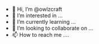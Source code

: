 - 👋 Hi, I’m @owlzcraft
- 👀 I’m interested in ...
- 🌱 I’m currently learning ...
- 💞️ I’m looking to collaborate on ...
- 📫 How to reach me ....
<!-- amit and saurabh are the contributors -->

<!---
owlzcraft/owlzcraft is a ✨ special ✨ repository because its `README.md` (this file) appears on your GitHub profile.
You can click the Preview link to take a look at your changes.
--->
